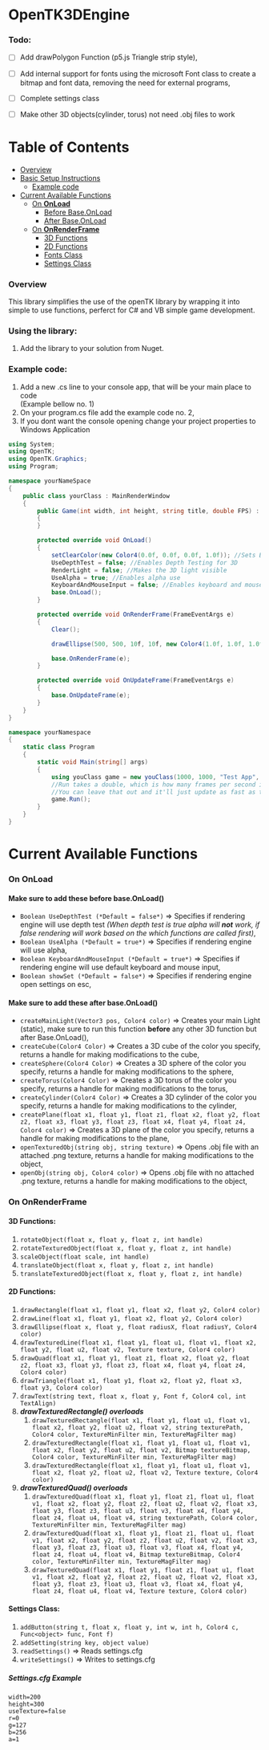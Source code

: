# OpenTK3DEngine

### Todo:

- [ ] Add drawPolygon Function (p5.js Triangle strip style),

- [ ] Add internal support for fonts using the microsoft Font class to create a bitmap and font data, removing the need for external programs,

- [ ] Complete settings class

- [ ] Make other 3D objects(cylinder, torus) not need .obj files to work


# Table of Contents

- [Overview](#overview)
- [Basic Setup Instructions](#using-the-library)
  - [Example code](#example-code)
- [Current Available Functions](#current-available-functions)
  - [On **OnLoad**](#on-onload)
    - [Before Base.OnLoad](#make-sure-to-add-these-before-baseonload)
    - [After Base.OnLoad](#make-sure-to-add-these-after-baseonload)
  - [On **OnRenderFrame**](#on-onrenderframe)
    - [3D Functions](#3d-functions)
    - [2D Functions](#2d-functions)
    - [Fonts Class](#font-class)
    - [Settings Class](#settings-class)

### Overview

This library simplifies the use of the openTK library by wrapping it into simple to use functions, perferct for C# and VB simple game development. 

### Using the library:

1. Add the library to your solution from Nuget.

### Example code:

1. Add a new .cs line to your console app, that will be your main place to code <br>(Example bellow no. 1)
2. On your program.cs file add the example code no. 2,
3. If you dont want the console opening change your project properties to Windows Application

```c#
using System;
using OpenTK;
using OpenTK.Graphics;
using Program;

namespace yourNameSpace
{
    public class yourClass : MainRenderWindow
    {
        public Game(int width, int height, string title, double FPS) : base(width, height, title, FPS)
        {
        }

        protected override void OnLoad()
        {
            setClearColor(new Color4(0.0f, 0.0f, 0.0f, 1.0f)); //Sets Background Color
            UseDepthTest = false; //Enables Depth Testing for 3D
            RenderLight = false; //Makes the 3D light visible
            UseAlpha = true; //Enables alpha use
            KeyboardAndMouseInput = false; //Enables keyboard and mouse input for 3D movement
            base.OnLoad();
        }

        protected override void OnRenderFrame(FrameEventArgs e)
        {
            Clear();

            drawEllipse(500, 500, 10f, 10f, new Color4(1.0f, 1.0f, 1.0f, 1.0f)); //Draws a circle

            base.OnRenderFrame(e);
        }

        protected override void OnUpdateFrame(FrameEventArgs e)
        {
            base.OnUpdateFrame(e);
        }
    }
}
```

```c#
namespace yourNamespace
{
    static class Program
    {
        static void Main(string[] args)
        {
            using youClass game = new youClass(1000, 1000, "Test App", 60.0);
            //Run takes a double, which is how many frames per second it should strive to reach.
            //You can leave that out and it'll just update as fast as the hardware will allow it.
            game.Run();
        }
    }
}
```

# Current Available Functions

### On OnLoad

#### Make sure to add these **before** base.OnLoad()

 - `Boolean UseDepthTest (*Default = false*)` => Specifies if rendering engine will use depth test *(When depth test is true alpha will **not** work, if false rendering will work based on the which functions are called first)*,
 - `Boolean UseAlpha (*Default = true*)` => Specifies if rendering engine will use alpha,
 - `Boolean KeyboardAndMouseInput (*Default = true*)` => Specifies if rendering engine will use default keyboard and mouse input,
 - `Boolean showSet (*Default = false*)` => Specifies if rendering engine open settings on esc,
 
#### Make sure to add these **after** base.OnLoad()

 - `createMainLight(Vector3 pos, Color4 color)` => Creates your main Light (static), make sure to run this function __before__ any other 3D function but after Base.OnLoad(),
 - `createCube(Color4 Color)` => Creates a 3D cube of the color you specify, returns a handle for making modifications to the cube,
 - `createSphere(Color4 Color)` => Creates a 3D sphere of the color you specify, returns a handle for making modifications to the sphere,
 - `createTorus(Color4 Color)` => Creates a 3D torus of the color you specify, returns a handle for making modifications to the torus,
 - `createCylinder(Color4 Color)` => Creates a 3D cylinder of the color you specify, returns a handle for making modifications to the cylinder,
 - `createPlane(float x1, float y1, float z1, float x2, float y2, float z2, float x3, float y3, float z3, float x4, float y4, float z4, Color4 color)` => Creates a 3D plane of the color you specify, returns a handle for making modifications to the plane,
 - `openTexturedObj(string obj, string texture)` => Opens .obj file with an attached .png texture, returns a handle for making modifications to the object,
 - `openObj(string obj, Color4 color)` => Opens .obj file with no attached .png texture, returns a handle for making modifications to the object,

### On **OnRenderFrame**

#### 3D Functions:
1. `rotateObject(float x, float y, float z, int handle)`
1. `rotateTexturedObject(float x, float y, float z, int handle)`
1. `scaleObject(float scale, int handle)`
1. `translateObject(float x, float y, float z, int handle)`
1. `translateTexturedObject(float x, float y, float z, int handle)`

#### 2D Functions:
1. `drawRectangle(float x1, float y1, float x2, float y2, Color4 color)`
1. `drawLine(float x1, float y1, float x2, float y2, Color4 color)`
1. `drawEllipse(float x, float y, float radiusX, float radiusY, Color4 color)`
1. `drawTexturedLine(float x1, float y1, float u1, float v1, float x2, float y2, float u2, float v2, Texture texture, Color4 color)`
1. `drawQuad(float x1, float y1, float z1, float x2, float y2, float z2, float x3, float y3, float z3, float x4, float y4, float z4, Color4 color)`
1. `drawTriangle(float x1, float y1, float x2, float y2, float x3, float y3, Color4 color)`
1. `drawText(string text, float x, float y, Font f, Color4 col, int TextAlign)`
1. ***drawTexturedRectangle() overloads***
    1. `drawTexturedRectangle(float x1, float y1, float u1, float v1, float x2, float y2, float u2, float v2, string texturePath, Color4 color, TextureMinFilter min, TextureMagFilter mag)`
    1. `drawTexturedRectangle(float x1, float y1, float u1, float v1, float x2, float y2, float u2, float v2, Bitmap textureBitmap, Color4 color, TextureMinFilter min, TextureMagFilter mag)`
    1. `drawTexturedRectangle(float x1, float y1, float u1, float v1, float x2, float y2, float u2, float v2, Texture texture, Color4 color)`
1. ***drawTexturedQuad() overloads***
    1. `drawTexturedQuad(float x1, float y1, float z1, float u1, float v1, float x2, float y2, float z2, float u2, float v2, float x3, float y3, float z3, float u3, float v3, float x4, float y4, float z4, float u4, float v4, string texturePath, Color4 color, TextureMinFilter min, TextureMagFilter mag)`
    1. `drawTexturedQuad(float x1, float y1, float z1, float u1, float v1, float x2, float y2, float z2, float u2, float v2, float x3, float y3, float z3, float u3, float v3, float x4, float y4, float z4, float u4, float v4, Bitmap textureBitmap, Color4 color, TextureMinFilter min, TextureMagFilter mag)`
    1. `drawTexturedQuad(float x1, float y1, float z1, float u1, float v1, float x2, float y2, float z2, float u2, float v2, float x3, float y3, float z3, float u3, float v3, float x4, float y4, float z4, float u4, float v4, Texture texture, Color4 color)`

#### Settings Class:
1. `addButton(string t, float x, float y, int w, int h, Color4 c, Func<object> func, Font f)`
1. `addSetting(string key, object value)`
1. `readSettings()` => Reads settings.cfg
1. `writeSettings()` => Writes to settings.cfg
##### Settings.cfg Example
```
width=200
height=300
useTexture=false
r=0
g=127
b=256
a=1  
```

    
